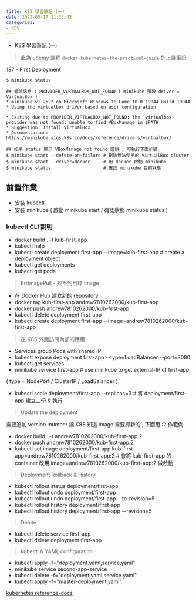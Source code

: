```yaml
---
title: K8S 學習筆記 (一)
date: 2022-05-17 11:33:42
categories:
- K8S
---
```


- K8S 學習筆記 (一)

> 此為 udemy 課程 `docker-kubernetes-the-practical-guide` 的上課筆記

187 - First Deployment 

```shell
$ minikube status 

## 錯誤訊息 : PROVIDER_VIRTUALBOX_NOT_FOUND ( minikube 預設 driver = VirtualBox )
* minikube v1.25.2 on Microsoft Windows 10 Home 10.0.19044 Build 19044
* Using the virtualbox driver based on user configuration

* Exiting due to PROVIDER_VIRTUALBOX_NOT_FOUND: The 'virtualbox' provider was not found: unable to find VBoxManage in $PATH
* Suggestion: Install VirtualBox
* Documentation: https://minikube.sigs.k8s.io/docs/reference/drivers/virtualbox/

## 如果 status 顯示 VBoxManage not found 錯誤 , 可執行下面步驟
$ minikube start --delete-on-failure # 刪除無法使用的 VirtualBox cluster
$ minikube start --driver=docker     # 用 docker 啟動 minikube 
$ minikube status                    # 確認 minikube 目前狀態 
```

## 前置作業

- 安裝 kubectl 
- 安裝 minikube ( 啟動 minikube start / 確認狀態 minikube status  )

### kubectl CLI 說明

- docker build . -t kub-first-app
- kubectl help 
- kubectl create deployment first-app --image=kub-first-app  # create a deployment object  
- kubectl get deployments
- kubectl get pods

> ErrImagePull - 找不到目標 Image  

- 在 Docker Hub 建立新的 repository
- docker tag kub-first-app andrew7810262000/kub-first-app
- docker push andrew7810262000/kub-first-app
- kubectl delete deployment first-app
- kubectl create deployment first-app --image=andrew7810262000/kub-first-app

> 在 K8S 外面訪問內部的應用

- Services group Pods with shared IP
- kubectl expose deployment first-app --type=LoadBalancer --port=8080 
- kubectl get services 
- minikube service first-app  # use minikube to get external-IP of first-app

( type = NodePort / ClusterIP / LoadBalancer )

- kubectl scale deployment/first-app --replicas=3  # 將 deployment/first-app 建立三份 & 執行

> Update the deployment

需要追加 version :number 讓 K8S 知道 image 需要抓新的 , 下面用 :2 作範例

- docker build . -t andrew7810262000/kub-first-app:2
- docker push andrew7810262000/kub-first-app:2
- kubectl set image deployment/first-app kub-first-app=andrew7810262000/kub-first-app:2    # 會將 kub-first-app 的 container 改用 image=andrew7810262000/kub-first-app:2 做啟動

> Deployment Rollback & History 
 
- kubectl rollout status deployment/first-app
- kubectl rollout undo deployment/first-app
- kubectl rollout undo deployment/first-app --to-revision=5
- kubectl rollout history deployment/first-app
- kubectl rollout history deployment/first-app --revision=5

> Delete 

- kubectl delete service first-app
- kubectl delete deployment first-app

> kubectl & YAML configuration

- kubectl apply -f="deployment.yaml,service.yaml"
- minikube service second-app-service 
- kubectl delete -f="deployment.yaml,service.yaml"
- kubectl apply -f="master-deployment.yaml"

[kubernetes reference-docs](https://kubernetes.io/docs/reference/generated/kubernetes-api/v1.24/#deployment-v1-apps)



